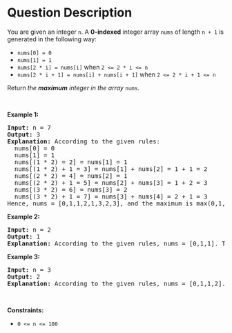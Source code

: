 # Question Description

<p>You are given an integer <code>n</code>. A <strong>0-indexed</strong> integer array <code>nums</code> of length <code>n + 1</code> is generated in the following way:</p>

<ul>
	<li><code>nums[0] = 0</code></li>
	<li><code>nums[1] = 1</code></li>
	<li><code>nums[2 * i] = nums[i]</code> when <code>2 &lt;= 2 * i &lt;= n</code></li>
	<li><code>nums[2 * i + 1] = nums[i] + nums[i + 1]</code> when <code>2 &lt;= 2 * i + 1 &lt;= n</code></li>
</ul>

<p>Return<strong> </strong><em>the <strong>maximum</strong> integer in the array </em><code>nums</code>​​​.</p>

<p>&nbsp;</p>
<p><strong>Example 1:</strong></p>

<pre>
<strong>Input:</strong> n = 7
<strong>Output:</strong> 3
<strong>Explanation:</strong> According to the given rules:
  nums[0] = 0
  nums[1] = 1
  nums[(1 * 2) = 2] = nums[1] = 1
  nums[(1 * 2) + 1 = 3] = nums[1] + nums[2] = 1 + 1 = 2
  nums[(2 * 2) = 4] = nums[2] = 1
  nums[(2 * 2) + 1 = 5] = nums[2] + nums[3] = 1 + 2 = 3
  nums[(3 * 2) = 6] = nums[3] = 2
  nums[(3 * 2) + 1 = 7] = nums[3] + nums[4] = 2 + 1 = 3
Hence, nums = [0,1,1,2,1,3,2,3], and the maximum is max(0,1,1,2,1,3,2,3) = 3.
</pre>

<p><strong>Example 2:</strong></p>

<pre>
<strong>Input:</strong> n = 2
<strong>Output:</strong> 1
<strong>Explanation:</strong> According to the given rules, nums = [0,1,1]. The maximum is max(0,1,1) = 1.
</pre>

<p><strong>Example 3:</strong></p>

<pre>
<strong>Input:</strong> n = 3
<strong>Output:</strong> 2
<strong>Explanation:</strong> According to the given rules, nums = [0,1,1,2]. The maximum is max(0,1,1,2) = 2.
</pre>

<p>&nbsp;</p>
<p><strong>Constraints:</strong></p>

<ul>
	<li><code>0 &lt;= n &lt;= 100</code></li>
</ul>
